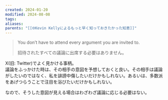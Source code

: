 ```yaml
---
created: 2024-01-20
modified: 2024-08-08
tags: 
aliases: 
parents: "[[🌐Kevin Kellyによるもっと早く知っておきたかった知恵]]"
---
```

> You don’t have to attend every argument you are invited to.
> 
> 招待されたすべての議論に出席する必要はありません。

X(旧: Twitter)でよく見かける事柄。  
議論をふっかけた時は、その相手の意図を予想しておくと良い。その相手は議論がしたいのではなく、私を誹謗中傷したいだけかもしれない。あるいは、多数派をあげつらうことで注目を浴びたいだけかもしれない。

なので、そうした意図が見える場合はわざわざ議論に応じる必要はない。
